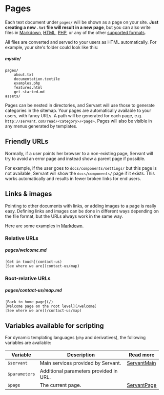 
# Pages

Each text document under `pages/` will be shown as a page on your site. **Just creating a new `.txt` file will result in a new page**, but you can also write files in [Markdown](/docs/template-formats/markdown), [HTML](/docs/template-formats/HTML), [PHP](/docs/template-formats/PHP), or any of the other [supported formats](/docs/template-formats).

All files are converted and served to your users as HTML automatically. For example, your site's folder could look like this:



##### mysite/
	pages/
		about.txt
		documentation.textile
		examples.php
		features.html
		get-started.md
	assets/

Pages can be nested in directories, and Servant will use those to generate categories in the sitemap. Your pages are automatically available to your users, with fancy URLs. A path will be generated for each page, e.g. `http://servant.com/read/<category>/<page>`. Pages will also be visible in any menus generated by templates.



## Friendly URLs

Normally, if a user points her browser to a non-existing page, Servant will try to avoid an error page and instead show a parent page if possible.

For example, if the user goes to `docs/components/settings/` but this page is not available, Servant will show the `docs/components/` page if it exists. This works automatically and results in fewer broken links for end users.



## Links & images

Pointing to other documents with links, or adding images to a page is really easy. Defining links and images can be done in different ways depending on the file format, but the URLs always work in the same way.

Here are some examples in [Markdown](/docs/template-formats/markdown).

### Relative URLs

##### pages/welcome.md
	[Get in touch](contact-us)
	[See where we are](contact-us/map)

### Root-relative URLs

##### pages/contact-us/map.md
	[Back to home page](/)
	[Welcome page on the root level](/welcome)
	[See where we are](/contact-us/map)



## Variables available for scripting

For dynamic templating languages (`php` and derivatives), the following variables are available:

Variable      | Description                            | Read more                                    |
------------- | -------------------------------------- | -------------------------------------------- |
`$servant`    | Main services provided by Servant.     | [ServantMain](/docs/components/main)         |
`$parameters` | Additional parameters provided in URL. |                                              |
`$page`       | The current page.                      | [ServantPage](/docs/components/page)         |
